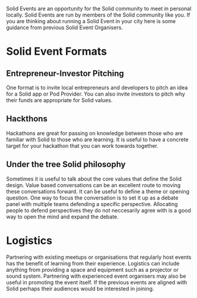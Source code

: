 Solid Events are an opportunity for the Solid community to meet in personal locally. Solid Events are run by members of the Solid community like you. If you are thinking about running a Solid Event in your city here is some guidance from previous Solid Event Organisers.

# Solid Event Formats

## Entrepreneur-Investor Pitching 
One format is to invite local entrepreneurs and developers to pitch an idea for a Solid app or Pod Provider. You can also invite investors to pitch why their funds are appropriate for Solid values. 

## Hackthons 
Hackathons are great for passing on knowledge between those who are familiar with Solid to those who are learning. It is useful to have a concrete target for your hackathon that you can work towards together.

## Under the tree Solid philosophy
Sometimes it is useful to talk about the core values that define the Solid design. Value based conversations can be an excellent route to moving these conversations forward. It can be useful to define a theme or opening question. One way to focus the conversation is to set it up as a debate panel with multiple teams defending a specific perspective. Allocating people to defend perspectives they do not neccesarily agree with is a good way to open the mind and expand the debate. 

# Logistics 

Partnering with existing meetups or organisations that regularly host events has the benefit of learning from their experience. Logistics can include anything from providing a space and equipment such as a projector or sound system. Partnering with experienced event organisers may also be useful in promoting the event itself. If the previous events are aligned with Solid perhaps their audiences would be interested in joining. 
